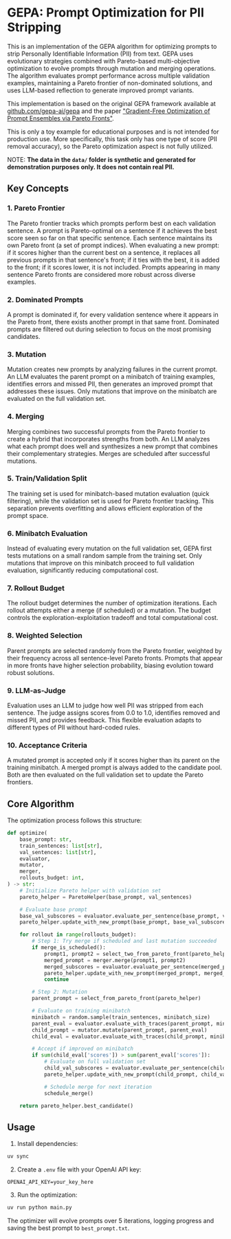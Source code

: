 # GEPA: Prompt Optimization for PII Stripping

This is an implementation of the GEPA algorithm for optimizing prompts to strip Personally Identifiable Information (PII) from text. 
GEPA uses evolutionary strategies combined with Pareto-based multi-objective optimization to evolve prompts through mutation and merging operations. 
The algorithm evaluates prompt performance across multiple validation examples, maintaining a Pareto frontier of non-dominated solutions, and uses LLM-based reflection to generate improved prompt variants. 

This implementation is based on the original GEPA framework available at [github.com/gepa-ai/gepa](https://github.com/gepa-ai/gepa/tree/main) and the paper ["Gradient-Free Optimization of Prompt Ensembles via Pareto Fronts"](https://arxiv.org/pdf/2507.19457).

This is only a toy example for educational purposes and is not intended for production use.
More specifically, this task only has one type of score (PII removal accuracy), so the Pareto optimization aspect is not fully utilized.

NOTE: 
**The data in the `data/` folder is synthetic and generated for demonstration purposes only. It does not contain real PII.**


## Key Concepts

### 1. Pareto Frontier
The Pareto frontier tracks which prompts perform best on each validation sentence. A prompt is Pareto-optimal on a sentence if it achieves the best score seen so far on that specific sentence. Each sentence maintains its own Pareto front (a set of prompt indices). When evaluating a new prompt: if it scores higher than the current best on a sentence, it replaces all previous prompts in that sentence's front; if it ties with the best, it is added to the front; if it scores lower, it is not included. Prompts appearing in many sentence Pareto fronts are considered more robust across diverse examples.

### 2. Dominated Prompts
A prompt is dominated if, for every validation sentence where it appears in the Pareto front, there exists another prompt in that same front. Dominated prompts are filtered out during selection to focus on the most promising candidates.

### 3. Mutation
Mutation creates new prompts by analyzing failures in the current prompt. An LLM evaluates the parent prompt on a minibatch of training examples, identifies errors and missed PII, then generates an improved prompt that addresses these issues. Only mutations that improve on the minibatch are evaluated on the full validation set.

### 4. Merging
Merging combines two successful prompts from the Pareto frontier to create a hybrid that incorporates strengths from both. An LLM analyzes what each prompt does well and synthesizes a new prompt that combines their complementary strategies. Merges are scheduled after successful mutations.

### 5. Train/Validation Split
The training set is used for minibatch-based mutation evaluation (quick filtering), while the validation set is used for Pareto frontier tracking. This separation prevents overfitting and allows efficient exploration of the prompt space.

### 6. Minibatch Evaluation
Instead of evaluating every mutation on the full validation set, GEPA first tests mutations on a small random sample from the training set. Only mutations that improve on this minibatch proceed to full validation evaluation, significantly reducing computational cost.

### 7. Rollout Budget
The rollout budget determines the number of optimization iterations. Each rollout attempts either a merge (if scheduled) or a mutation. The budget controls the exploration-exploitation tradeoff and total computational cost.

### 8. Weighted Selection
Parent prompts are selected randomly from the Pareto frontier, weighted by their frequency across all sentence-level Pareto fronts. Prompts that appear in more fronts have higher selection probability, biasing evolution toward robust solutions.

### 9. LLM-as-Judge
Evaluation uses an LLM to judge how well PII was stripped from each sentence. The judge assigns scores from 0.0 to 1.0, identifies removed and missed PII, and provides feedback. This flexible evaluation adapts to different types of PII without hard-coded rules.

### 10. Acceptance Criteria
A mutated prompt is accepted only if it scores higher than its parent on the training minibatch. A merged prompt is always added to the candidate pool. Both are then evaluated on the full validation set to update the Pareto frontiers.

## Core Algorithm

The optimization process follows this structure:

```python
def optimize(
    base_prompt: str,
    train_sentences: list[str],
    val_sentences: list[str],
    evaluator,
    mutator,
    merger,
    rollouts_budget: int,
) -> str:
    # Initialize Pareto helper with validation set
    pareto_helper = ParetoHelper(base_prompt, val_sentences)

    # Evaluate base prompt
    base_val_subscores = evaluator.evaluate_per_sentence(base_prompt, val_sentences)
    pareto_helper.update_with_new_prompt(base_prompt, base_val_subscores)

    for rollout in range(rollouts_budget):
        # Step 1: Try merge if scheduled and last mutation succeeded
        if merge_is_scheduled():
            prompt1, prompt2 = select_two_from_pareto_front(pareto_helper)
            merged_prompt = merger.merge(prompt1, prompt2)
            merged_subscores = evaluator.evaluate_per_sentence(merged_prompt, val_sentences)
            pareto_helper.update_with_new_prompt(merged_prompt, merged_subscores)
            continue

        # Step 2: Mutation
        parent_prompt = select_from_pareto_front(pareto_helper)

        # Evaluate on training minibatch
        minibatch = random.sample(train_sentences, minibatch_size)
        parent_eval = evaluator.evaluate_with_traces(parent_prompt, minibatch)
        child_prompt = mutator.mutate(parent_prompt, parent_eval)
        child_eval = evaluator.evaluate_with_traces(child_prompt, minibatch)

        # Accept if improved on minibatch
        if sum(child_eval['scores']) > sum(parent_eval['scores']):
            # Evaluate on full validation set
            child_val_subscores = evaluator.evaluate_per_sentence(child_prompt, val_sentences)
            pareto_helper.update_with_new_prompt(child_prompt, child_val_subscores)

            # Schedule merge for next iteration
            schedule_merge()

    return pareto_helper.best_candidate()
```

## Usage

1. Install dependencies:
```bash
uv sync
```

2. Create a `.env` file with your OpenAI API key:
```
OPENAI_API_KEY=your_key_here
```

3. Run the optimization:
```bash
uv run python main.py
```

The optimizer will evolve prompts over 5 iterations, logging progress and saving the best prompt to `best_prompt.txt`.
